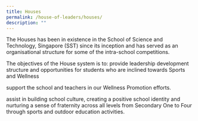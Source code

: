 ```yaml
---
title: Houses
permalink: /house-of-leaders/houses/
description: ""
---
```


The Houses has been in existence in the School of Science and Technology, Singapore (SST) since its inception and has served as an organisational structure for some of the intra-school competitions. 

The objectives of the House system is to:
provide leadership development structure and opportunities for students who are inclined towards Sports and Wellness 

support the school and teachers in our Wellness Promotion efforts.

assist in building school culture, creating a positive school identity and nurturing a sense of fraternity across all levels from Secondary One to Four through sports and outdoor education activities.